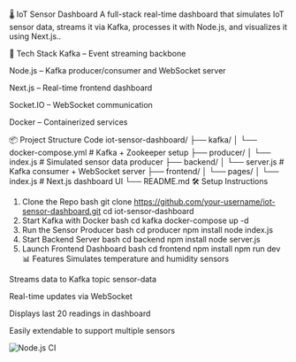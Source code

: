 🌡️ IoT Sensor Dashboard
A full-stack real-time dashboard that simulates IoT sensor data, streams it via Kafka, processes it with Node.js, and visualizes it using Next.js..

🚀 Tech Stack
Kafka – Event streaming backbone

Node.js – Kafka producer/consumer and WebSocket server

Next.js – Real-time frontend dashboard

Socket.IO – WebSocket communication

Docker – Containerized services

📦 Project Structure
Code
iot-sensor-dashboard/
├── kafka/
│   └── docker-compose.yml         # Kafka + Zookeeper setup
├── producer/
│   └── index.js                   # Simulated sensor data producer
├── backend/
│   └── server.js                  # Kafka consumer + WebSocket server
├── frontend/
│   └── pages/
│       └── index.js               # Next.js dashboard UI
└── README.md
🛠️ Setup Instructions
1. Clone the Repo
bash
git clone https://github.com/your-username/iot-sensor-dashboard.git
cd iot-sensor-dashboard
2. Start Kafka with Docker
bash
cd kafka
docker-compose up -d
3. Run the Sensor Producer
bash
cd producer
npm install
node index.js
4. Start Backend Server
bash
cd backend
npm install
node server.js
5. Launch Frontend Dashboard
bash
cd frontend
npm install
npm run dev
📊 Features
Simulates temperature and humidity sensors

Streams data to Kafka topic sensor-data

Real-time updates via WebSocket

Displays last 20 readings in dashboard

Easily extendable to support multiple sensors


![Node.js CI](https://github.com/git-hariyali/iot-sensor-dashboard/actions/workflows/node-ci.yml/badge.svg)
